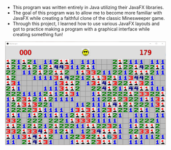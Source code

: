 * This program was written entirely in Java utilizing their JavaFX libraries.
* The goal of this program was to allow me to become more familiar with JavaFX while creating a faithful clone of the classic Minesweeper game.
* Through this project, I learned how to use various JavaFX layouts and got to practice making a program with a graphical interface while creating something fun!

![gameplay](mysweeper.png)